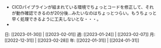 - CICDパイプラインが組まれている環境でちょっとコードを修正して、それが動作確認できるのが20分後…みたいなのはちょっとつらい。もうちょっと早く処理できるように工夫しないとな・・・。
- 

日: [[2023-01-30]] | [[2023-02-01]]
週: [[2023-01-24]] | [[2023-02-07]]
月: [[2022-12-31]] | [[2023-02-28]]
年: [[2022-01-31]] | [[2024-01-31]]